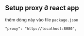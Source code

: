 ## Setup proxy ở react app

thêm dòng này vào file `package.json`

```
"proxy": "http://localhost:8080",
```